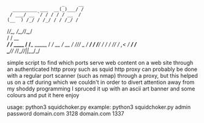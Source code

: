                         _     __     
      _________ ___  __(_)___/ /     
     / ___/ __ `/ / / / / __  /      
    (__  ) /_/ / /_/ / / /_/ /       
   /____/\__, /\__,_/_/\__,_/        
           / /         __            
     _____/ /_  ____  / /_____  _____
    / ___/ __ \/ __ \/ //_/ _ \/ ___/
   / /__/ / / / /_/ / ,< /  __/ /    
   \___/_/ /_/\____/_/|_|\___/_/  

simple script to find which ports serve web content on a web site through an authenticated http proxy such as squid http proxy
can probably be done with a regular port scanner (such as nmap) through a proxy, but this helped us on a ctf
during which we couldn't
in order to divert attention away from  my shoddy programming I spruced it up with an ascii art banner and some colours and put it here
enjoy


usage:
python3 squidchoker.py <proxy username> <proxy password> <proxy domain> <proxy port> <domain to be scanned> <port on which to begin scanning>
example:
python3 squidchoker.py admin password domain.com 3128 domain.com 1337
